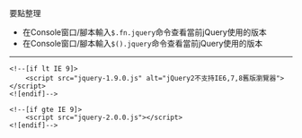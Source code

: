 要點整理
- 在Console窗口/腳本輸入`$.fn.jquery`命令查看當前jQuery使用的版本
- 在Console窗口/腳本輸入`$().jquery`命令查看當前jQuery使用的版本

---

```
<!--[if lt IE 9]>
	<script src="jquery-1.9.0.js" alt="jQuery2不支持IE6,7,8舊版瀏覽器"></script>
<![endif]-->
```

```
<!--[if gte IE 9]>
	<script src="jquery-2.0.0.js"></script>
<![endif]-->
```